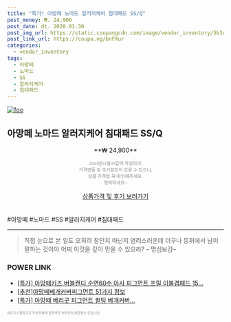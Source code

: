 ```yaml
--- 
title: "특가! 아망떼 노마드 알러지케어 침대패드 SS/Q" 
post_money: ₩. 24,900 
post_date: dt. 2020.01.30 
post_img_url: https://static.coupangcdn.com/image/vendor_inventory/5b3d/8444b031103bb58c46243e79699d9f056f8102008238daad8865985bbfdd.jpg 
post_link_url: https://coupa.ng/bnFXur 
categories: 
  - vendor_inventory 
tags: 
  - 아망떼 
  - 노마드 
  - SS 
  - 알러지케어 
  - 침대패드 
--- 
```

[![foo](https://static.coupangcdn.com/image/vendor_inventory/5b3d/8444b031103bb58c46243e79699d9f056f8102008238daad8865985bbfdd.jpg)](https://coupa.ng/bnFXur) 

## 아망떼 노마드 알러지케어 침대패드 SS/Q 
<p style="text-align: center;">**₩ 24,900**</p> 
<p style="text-align: center;"><span style="color: #898c8f; font-family: Georgia,Times,serif; font-size: 0.75em;">2020년01월30일에 작성되어, <br>가격변동 및 추가할인이 있을 수 있으니,<br> 상품 가격을 꼭!확인해주세요.<br>행복하세요~</span> 
</p>	 
<div markdown="0" style="text-align: center;"><a href="https://coupa.ng/bnFXur" class="btn btn--success">상품가격 및 후기 보러가기</a></div> 
<br><br> 
  #아망떼 #노마드 #SS #알러지케어 #침대패드 
<hr> 

> 직접 눈으로 본 일도 오히려 참인지 아닌지 염려스러운데 더구나 등뒤에서 남이 말하는 것이야 어찌 이것을 깊이 믿을 수 있으랴? – 명심보감–  


### POWER LINK

* <a href="https://blog.naver.com/santokki14/221790180968" target="_blank">[특가] 아망떼키즈 버블캔디 순면60수 아사 피그먼트 프릴 이불겸패드 15...</a>
* <a href="https://blog.naver.com/fasyy4321/221789588148" target="_blank">[추천]아망떼베개커버피그먼트 51가지 정보</a>
* <a href="https://blog.naver.com/sakai111/221789654676" target="_blank">[특가] 아망떼 베리굿 피그먼트 퀼팅 베개커버...</a>

<span style="color: #898c8f; font-family: Georgia,Times,serif; font-size: 0.55em;">파트너스활동으로 작성자에게 일정액의 커미션이 제공될수 있습니다.</span> 
